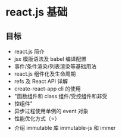 # react.js 基础

## 目标

- react.js 简介
- jsx 模版语法及 babel 编译配置
- 事件/条件渲染/列表渲染等基础用法
- react.js 组件化及生命周期
- refs 及 React API 详解
- create-react-app cli 的使用
- "函数组件和 class 组件/受控组件和非受
- 控组件"
- 异步过程使用单例的 event 对象
- 性能优化方式（⭐）
- 介绍 immutable 库 immutable-js 和 immer
